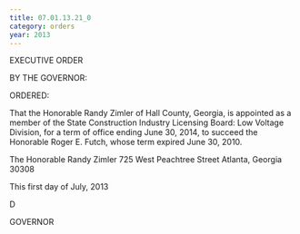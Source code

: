 ```yaml
---
title: 07.01.13.21_0
category: orders
year: 2013
---
```

 

EXECUTIVE ORDER

BY THE GOVERNOR:

ORDERED:

That the Honorable Randy Zimler of Hall County, Georgia, is
appointed as a member of the State Construction Industry Licensing
Board: Low Voltage Division, for a term of office ending June 30,
2014, to succeed the Honorable Roger E. Futch, whose term
expired June 30, 2010.

The Honorable Randy Zimler
725 West Peachtree Street
Atlanta, Georgia 30308

This first day of July, 2013

D

GOVERNOR

